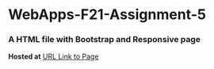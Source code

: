 # WebApps-F21-Assignment-5
### A HTML file with Bootstrap and Responsive page
**Hosted at**
[URL Link to Page](https://44-563-webapps-f21.github.io/webapps-s21-assignment-5-nithinreddykumbham888/)
